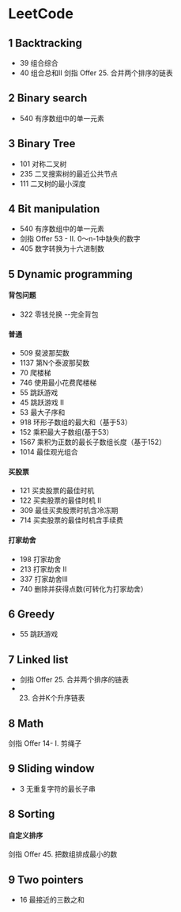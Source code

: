 # LeetCode

## 1 Backtracking
* 39 组合综合
* 40 组合总和II
剑指 Offer 25. 合并两个排序的链表


## 2 Binary search
* 540 有序数组中的单一元素


## 3 Binary Tree
* 101 对称二叉树
* 235 二叉搜索树的最近公共节点
* 111 二叉树的最小深度

## 4 Bit manipulation
* 540 有序数组中的单一元素
* 剑指 Offer 53 - II. 0～n-1中缺失的数字
* 405 数字转换为十六进制数

## 5 Dynamic programming
#### 背包问题
* 322 零钱兑换 --完全背包

#### 普通
* 509 斐波那契数
* 1137 第N个泰波那契数
* 70 爬楼梯
* 746 使用最小花费爬楼梯
* 55 跳跃游戏
* 45 跳跃游戏 II
* 53 最大子序和
* 918 环形子数组的最大和（基于53）
* 152 乘积最大子数组(基于53）
* 1567 乘积为正数的最长子数组长度（基于152）
* 1014 最佳观光组合

#### 买股票
* 121 买卖股票的最佳时机
* 122 买卖股票的最佳时机 II
* 309 最佳买卖股票时机含冷冻期
* 714 买卖股票的最佳时机含手续费

#### 打家劫舍
* 198 打家劫舍
* 213 打家劫舍 II
* 337 打家劫舍III
* 740 删除并获得点数(可转化为打家劫舍）


## 6 Greedy
* 55 跳跃游戏

## 7 Linked list
* 剑指 Offer 25. 合并两个排序的链表
* 23. 合并K个升序链表

## 8 Math
剑指 Offer 14- I. 剪绳子

## 9 Sliding window
* 3 无重复字符的最长子串

## 8 Sorting

#### 自定义排序
剑指 Offer 45. 把数组排成最小的数

## 9 Two pointers
* 16 最接近的三数之和

